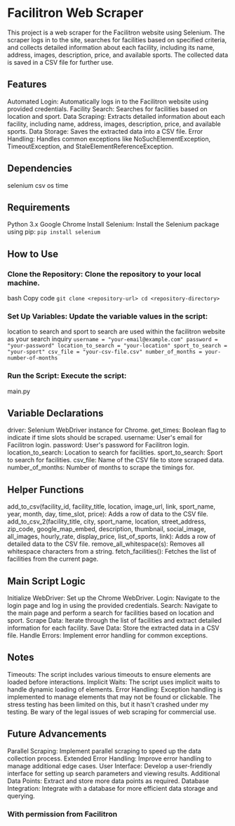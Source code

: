 # Facilitron Web Scraper
This project is a web scraper for the Facilitron website using Selenium. The scraper logs in to the site, searches for facilities based on specified criteria, and collects detailed information about each facility, including its name, address, images, description, price, and available sports. The collected data is saved in a CSV file for further use.

## Features
Automated Login: Automatically logs in to the Facilitron website using provided credentials.
Facility Search: Searches for facilities based on location and sport.
Data Scraping: Extracts detailed information about each facility, including name, address, images, description, price, and available sports.
Data Storage: Saves the extracted data into a CSV file.
Error Handling: Handles common exceptions like NoSuchElementException, TimeoutException, and StaleElementReferenceException.

## Dependencies
selenium
csv
os
time

## Requirements
Python 3.x
Google Chrome
Install Selenium: Install the Selenium package using pip:
`pip install selenium`

## How to Use
### Clone the Repository: Clone the repository to your local machine.
bash
Copy code
`git clone <repository-url>
cd <repository-directory>`

### Set Up Variables: Update the variable values in the script:
location to search and sport to search are used within the facilitron website as your search inquiry
`username = "your-email@example.com"
password = "your-password"
location_to_search = "your-location"
sport_to_search = "your-sport"
csv_file = "your-csv-file.csv"
number_of_months = your-number-of-months`
### Run the Script: Execute the script:
main.py

## Variable Declarations
driver: Selenium WebDriver instance for Chrome.
get_times: Boolean flag to indicate if time slots should be scraped.
username: User's email for Facilitron login.
password: User's password for Facilitron login.
location_to_search: Location to search for facilities.
sport_to_search: Sport to search for facilities.
csv_file: Name of the CSV file to store scraped data.
number_of_months: Number of months to scrape the timings for.

## Helper Functions
add_to_csv(facility_id, facility_title, location, image_url, link, sport_name, year, month, day, time_slot, price): Adds a row of data to the CSV file.
add_to_csv_2(facility_title, city, sport_name, location, street_address, zip_code, google_map_embed, description, thumbnail, social_image, all_images, hourly_rate, display_price, list_of_sports, link): Adds a row of detailed data to the CSV file.
remove_all_whitespace(s): Removes all whitespace characters from a string.
fetch_facilities(): Fetches the list of facilities from the current page.

## Main Script Logic
Initialize WebDriver: Set up the Chrome WebDriver.
Login: Navigate to the login page and log in using the provided credentials.
Search: Navigate to the main page and perform a search for facilities based on location and sport.
Scrape Data: Iterate through the list of facilities and extract detailed information for each facility.
Save Data: Store the extracted data in a CSV file.
Handle Errors: Implement error handling for common exceptions.

## Notes
Timeouts: The script includes various timeouts to ensure elements are loaded before interactions.
Implicit Waits: The script uses implicit waits to handle dynamic loading of elements.
Error Handling: Exception handling is implemented to manage elements that may not be found or clickable.
The stress testing has been limited on this, but it hasn't crashed under my testing.
Be wary of the legal issues of web scraping for commercial use.

## Future Advancements
Parallel Scraping: Implement parallel scraping to speed up the data collection process.
Extended Error Handling: Improve error handling to manage additional edge cases.
User Interface: Develop a user-friendly interface for setting up search parameters and viewing results.
Additional Data Points: Extract and store more data points as required.
Database Integration: Integrate with a database for more efficient data storage and querying.

### With permission from Facilitron

